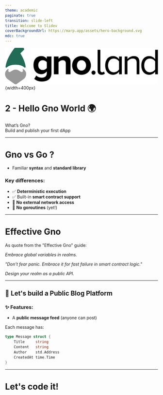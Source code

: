 ```yaml
---
theme: academic
paginate: true
transition: slide-left
title: Welcome to Slidev
coverBackgroundUrl: https://marp.app/assets/hero-background.svg
mdc: true
---
```


![](./images/gnoland-logo.png){width=400px}

# 2 - Hello Gno World 🌍

What’s Gno?  
Build and publish your first dApp

<!--
Deployed online your first simple dApp  
What is possible in Gno compared to Go  
How to import already made package  
Créer le contenu d'un dApp simple, avec des fonctionnalités + ou - avancées  
Plateforme de messagerie publique, feed  
Une liste de messages, avec un blockstamp, et un auteur  
Utilisation de librairie online  
Créer une clé avec gnokey  
Déploiement du contrat sur le testnet  
-->

---

# **Gno** vs **Go** ?

- Familiar **syntax** and **standard library**

### Key differences:

- ✅ **Deterministic execution**  
- ✅ Built-in **smart contract support**  
- 🚫 **No external network access**  
- 🚫 **No goroutines** (yet!)

---

# Effective Gno
As quote from the "Effective Gno" guide:

*Embrace global variables in realms.*

*"Don't fear panic. Embrace it for fast failure in smart contract logic."*

*Design your realm as a public API.*

<!--
- **Embrace global state**  
  Realms *are* global by design — use them like APIs for shared data.

- **Fail fast with `panic`**  
  Avoid silent errors. Panic clearly when assumptions break.  

- **Design for readability**  
  Code clarity matters more than cleverness — your smart contracts are public infrastructure.

-->

---

## 📢 Let's build a Public Blog Platform

### ✨ Features:
- A **public message feed** (anyone can post)

Each message has:

```go
type Message struct {
    Title     string
    Content   string
    Author    std.Address
    CreatedAt time.Time
}
```

---

# Let's code it!

<!--
Next: Deploy and test your smart contract  
Securely manage keys  
Testnet interaction  
Contract invocation

-->


